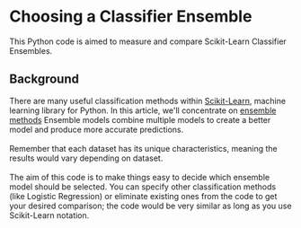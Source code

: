 <h1>Choosing a Classifier Ensemble</h1>
This Python code is aimed to measure and compare Scikit-Learn Classifier Ensembles.
<h2>Background</h2>
There are many useful classification methods within <a href=https://scikit-learn.org/stable/>Scikit-Learn</a>, machine learning library for Python. In this article, we'll concentrate on <a href=https://scikit-learn.org/stable/modules/classes.html#module-sklearn.ensemble>ensemble methods</a> Ensemble models combine multiple models to create a better model and produce more accurate predictions.<br><br>
Remember that each dataset has its unique characteristics, meaning the results would vary depending on dataset.<br><br>
The aim of this code is to make things easy to decide which ensemble model should be selected. You can specify other classification methods (like Logistic Regression) or eliminate existing ones from the code to get your desired comparison; the code would be very similar as long as you use Scikit-Learn notation.
